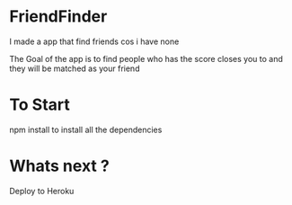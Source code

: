 # FriendFinder

I made a app that find friends cos i have none

The Goal of the app is to find people who has the score closes you to and they will be matched as your friend

# To Start

npm install to install all the dependencies

# Whats next ?

Deploy to Heroku
